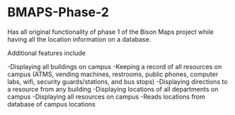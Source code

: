 BMAPS-Phase-2
=============
Has all original functionality of phase 1 of the Bison Maps project while having all the location information on a database.

Additional features include

-Displaying all buildings on campus
-Keeping a record of all resources on campus (ATMS, vending machines, restrooms, public phones, computer labs, wifi, security guards/stations, and bus stops)
-Displaying directions to a resource from any building
-Displaying locations of all departments on campus
-Displaying all resources on campus
-Reads locations from database of campus locations

